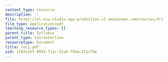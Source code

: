 ```yaml
---
content_type: resource
description: ''
file: https://ol-ocw-studio-app-production.s3.amazonaws.com/courses/8-871-selected-topics-in-theoretical-particle-physics-branes-and-gauge-theory-dynamics-fall-2004/1f83e1bf0893f13c52a8f9abc371c7de_lec1.pdf
file_type: application/pdf
learning_resource_types: []
parent_title: Syllabus
parent_type: CourseSection
resourcetype: Document
title: lec1.pdf
uid: 1f83e1bf-0893-f13c-52a8-f9abc371c7de
---
```

